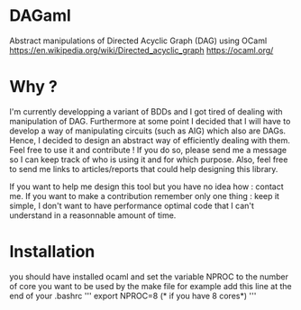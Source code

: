 # DAGaml
Abstract manipulations of Directed Acyclic Graph (DAG) using OCaml
https://en.wikipedia.org/wiki/Directed_acyclic_graph
https://ocaml.org/

# Why ?
I'm currently developping a variant of BDDs and I got tired of dealing with manipulation of DAG. Furthermore at some point I decided that I will have to develop a way of manipulating circuits (such as AIG) which also are DAGs. Hence, I decided to design an abstract way of efficiently dealing with them.
Feel free to use it and contribute !
If you do so, please send me a message so I can keep track of who is using it and for which purpose.
Also, feel free to send me links to articles/reports that could help designing this library.

If you want to help me design this tool but you have no idea how : contact me.
If you want to make a contribution remember only one thing : keep it simple, I don't want to have performance optimal code that I can't understand in a reasonnable amount of time.

# Installation
you should have installed ocaml and set the variable NPROC to the number of core you want to be used by the make file
for example add this line at the end of your .bashrc
'''
export NPROC=8 (* if you have 8 cores*)
'''
